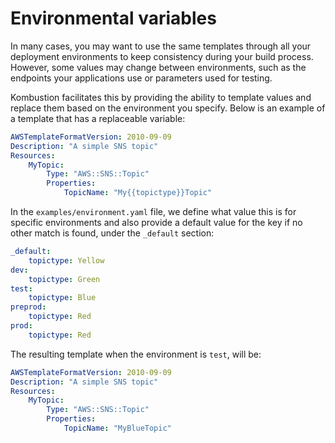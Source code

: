 # Environmental variables

In many cases, you may want to use the same templates through all your
deployment environments to keep consistency during your build process. However,
some values may change between environments, such as the endpoints your
applications use or parameters used for testing.

Kombustion facilitates this by providing the ability to template values and
replace them based on the environment you specify. Below is an example of a
template that has a replaceable variable:

```example.yaml
AWSTemplateFormatVersion: 2010-09-09
Description: "A simple SNS topic"
Resources:
    MyTopic:
        Type: "AWS::SNS::Topic"
        Properties:
            TopicName: "My{{topictype}}Topic"
```

In the `examples/environment.yaml` file, we define what value this is for
specific environments and also provide a default value for the key if no other
match is found, under the `_default` section:

```examples/environment.yaml
_default:
    topictype: Yellow
dev:
    topictype: Green
test:
    topictype: Blue
preprod:
    topictype: Red
prod:
    topictype: Red
```

The resulting template when the environment is `test`, will be:

```compiled/example.yaml
AWSTemplateFormatVersion: 2010-09-09
Description: "A simple SNS topic"
Resources:
    MyTopic:
        Type: "AWS::SNS::Topic"
        Properties:
            TopicName: "MyBlueTopic"
```
